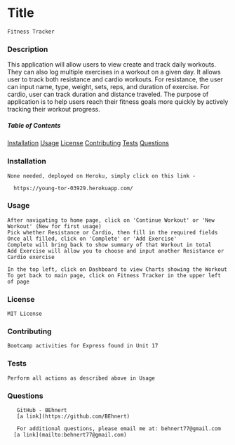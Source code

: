 
  # Title
    Fitness Tracker
  ### Description
  This application will allow users to view create and track daily workouts. They can also log multiple exercises in a workout on a given day. It allows user to track both resistance and cardio workouts.  For resistance, the user can input name, type, weight, sets, reps, and duration of exercise. For cardio, user can track duration and distance traveled.
  The purpose of application is to help users reach their fitness goals more quickly by actively tracking their workout progress.

  ##### Table of Contents
   [Installation](#installation)
   [Usage](#usage)
   [License](#license)
   [Contributing](#contributing)
   [Tests](#tests)
   [Questions](#questions)
  
  ### Installation
    None needed, deployed on Heroku, simply click on this link - 

      https://young-tor-03929.herokuapp.com/
      
  ### Usage
    After navigating to home page, click on 'Continue Workout' or 'New Workout' (New for first usage)
    Pick whether Resistance or Cardio, then fill in the required fields
    Once all filled, click on 'Complete' or 'Add Exercise'
    Complete will bring back to show summary of that Workout in total
    Add Exercise will allow you to choose and input another Resistance or Cardio exercise

    In the top left, click on Dashboard to view Charts showing the Workout
    To get back to main page, click on Fitness Tracker in the upper left of page

  ### License
    MIT License
 
  ### Contributing
    Bootcamp activities for Express found in Unit 17

  ### Tests
    Perform all actions as described above in Usage

  ### Questions
       GitHub - BEhnert
       [a link](https://github.com/BEhnert)
      
       For additional questions, please email me at: behnert77@gmail.com
      [a link](mailto:behnert77@gmail.com)